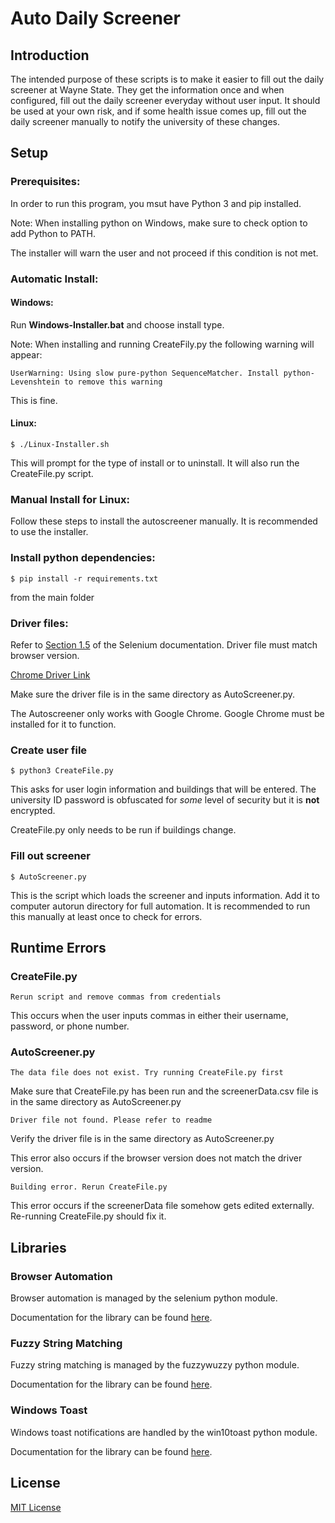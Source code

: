 Auto Daily Screener
===================

Introduction
------------

The intended purpose of these scripts is to make it easier to fill out the daily
screener at Wayne State. They get the information once and when configured, fill
out the daily screener everyday without user input. It should be used at your
own risk, and if some health issue comes up, fill out the daily screener manually
to notify the university of these changes.

## Setup

### Prerequisites:

In order to run this program, you msut have Python 3 and pip installed.

Note: When installing python on Windows, make sure to check option to add
Python to PATH.

The installer will warn the user and not proceed if this condition is not met.

### Automatic Install:

#### Windows:

Run **Windows-Installer.bat** and choose install type.

Note: When installing and running CreateFily.py the following warning will appear:

```
UserWarning: Using slow pure-python SequenceMatcher. Install python-Levenshtein to remove this warning
```

This is fine.

#### Linux:

    $ ./Linux-Installer.sh

This will prompt for the type of install or to uninstall. It will also run the
CreateFile.py script.

### Manual Install for Linux:

Follow these steps to install the autoscreener manually. It is recommended
to use the installer.

### Install python dependencies:

    $ pip install -r requirements.txt

from the main folder

### Driver files:

Refer to [Section 1.5](https://selenium-python.readthedocs.io/installation.html#drivers)
of the Selenium documentation. Driver file must match browser version.

[Chrome Driver Link](https://sites.google.com/chromium.org/driver/downloads)

Make sure the driver file is in the same directory as AutoScreener.py.

The Autoscreener only works with Google Chrome. Google Chrome must be installed
for it to function.

### Create user file

    $ python3 CreateFile.py

This asks for user login information and buildings that
will be entered. The university ID password is obfuscated for *some* level of security but it is
**not** encrypted.

CreateFile.py only needs to be run if buildings change.

### Fill out screener

    $ AutoScreener.py

This is the script which loads the screener and inputs information. Add it to
computer autorun directory for full automation. It is recommended to run this
manually at least once to check for errors.

## Runtime Errors

### CreateFile.py

```
Rerun script and remove commas from credentials
```

This occurs when the user inputs commas in either their username, password, or
phone number.

### AutoScreener.py

```
The data file does not exist. Try running CreateFile.py first
```
Make sure that CreateFile.py has been run and the screenerData.csv file is in the
same directory as AutoScreener.py

```
Driver file not found. Please refer to readme
```
Verify the driver file is in the same directory as AutoScreener.py

This error also occurs if the browser version does not match the driver version.

```
Building error. Rerun CreateFile.py
```

This error occurs if the screenerData file somehow gets edited externally.
Re-running CreateFile.py should fix it.

## Libraries

### Browser Automation

Browser automation is managed by the selenium python module.

Documentation for the library can be found [here](https://pypi.org/project/selenium/).

### Fuzzy String Matching

Fuzzy string matching is managed by the fuzzywuzzy python module.

Documentation for the library can be found [here](https://pypi.org/project/fuzzywuzzy/).

### Windows Toast

Windows toast notifications are handled by the win10toast python module.

Documentation for the library can be found [here](https://pypi.org/project/win10toast/).

## License

[MIT License](https://opensource.org/licenses/mit-license.html)
